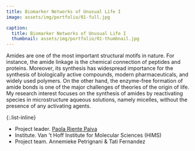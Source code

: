 ```yaml
---
title: Biomarker Networks of Unusual Life I
image: assets/img/portfolio/01-full.jpg

caption:
  title: Biomarker Networks of Unusual Life I
  thumbnail: assets/img/portfolio/01-thumbnail.jpg
---
```

<p align="justify/center">
Amides are one of the most important structural motifs in nature. For instance, the amide linkage is the chemical connection of peptides and proteins. Moreover, its synthesis has widespread importance for the synthesis of biologically active compounds, modern pharmaceuticals, and widely used polymers. 
On the other hand, the enzyme-free formation of amide bonds is one of the major challenges of theories of the origin of life. 
My research interest focuses on the synthesis of amides by reactivating species in microstructure aqueous solutions, namely micelles, without the presence of any activating agents. 
</p>

{:.list-inline}
* Project leader. [Paola Riente Paiva](https://www.uva.nl/en/profile/r/i/p.rientepaiva/p.riente-paiva.html)
* Institute. Van 't Hoff Institute for Molecular Sciences (HIMS)
* Project team. Annemieke Petrignani & Tati Fernandez 
